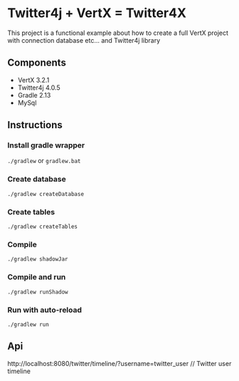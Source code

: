 # Twitter4j + VertX = Twitter4X

This project is a functional example about how to create a full VertX project with connection database etc... and Twitter4j library

## Components
* VertX 3.2.1
* Twitter4j 4.0.5
* Gradle 2.13
* MySql

## Instructions

### Install gradle wrapper
`./gradlew` or `gradlew.bat`

### Create database
`./gradlew createDatabase`

### Create tables
`./gradlew createTables`

### Compile
`./gradlew shadowJar`

### Compile and run
`./gradlew runShadow`

### Run with auto-reload
`./gradlew run`


## Api
http://localhost:8080/twitter/timeline/?username=twitter_user // Twitter user timeline




